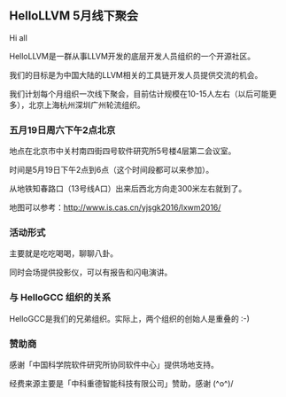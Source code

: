## HelloLLVM 5月线下聚会

Hi all

HelloLLVM是一群从事LLVM开发的底层开发人员组织的一个开源社区。

我们的目标是为中国大陆的LLVM相关的工具链开发人员提供交流的机会。

我们计划每个月组织一次线下聚会，目前估计规模在10-15人左右（以后可能更多），北京上海杭州深圳广州轮流组织。

### 五月19日周六下午2点北京

地点在北京市中关村南四街四号软件研究所5号楼4层第二会议室。

时间是5月19日下午2点到6点（这个时间段都可以来参加）。

从地铁知春路口（13号线A口）出来后西北方向走300米左右就到了。

地图可以参考：http://www.is.cas.cn/yjsgk2016/lxwm2016/

### 活动形式

主要就是吃吃喝喝，聊聊八卦。

同时会场提供投影仪，可以有报告和闪电演讲。

### 与 HelloGCC 组织的关系

HelloGCC是我们的兄弟组织。实际上，两个组织的创始人是重叠的 :-)

### 赞助商

感谢「中国科学院软件研究所协同软件中心」提供场地支持。

经费来源主要是「中科重德智能科技有限公司」赞助，感谢 (^o^)/
